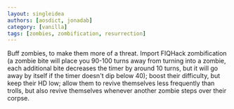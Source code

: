 ```yaml
---
layout: singleidea
authors: [aosdict, jonadab]
category: [vanilla]
tags: [zombies, zombification, resurrection]
---
```

Buff zombies, to make them more of a threat. Import FIQHack zombification (a zombie bite will place you 90-100 turns away from turning into a zombie, each additional bite decreases the timer by around 10 turns, but it will go away by itself if the timer doesn't dip below 40); boost their difficulty, but keep their HD low; allow them to revive themselves less frequently than trolls, but also revive themselves whenever another zombie steps over their corpse.
